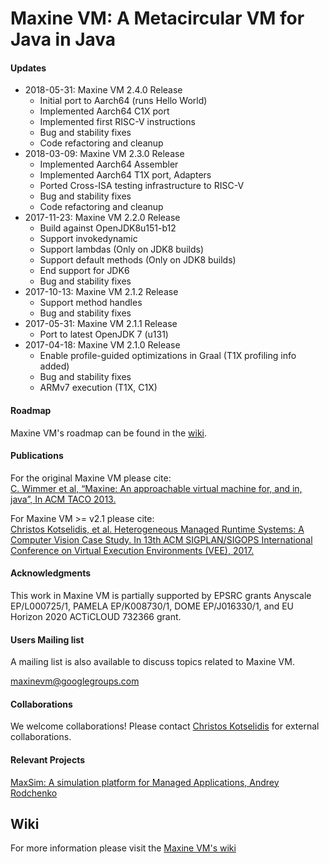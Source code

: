 # Maxine VM: A Metacircular VM for Java in Java

#### Updates

* 2018-05-31: Maxine VM 2.4.0 Release
  * Initial port to Aarch64 (runs Hello World)
  * Implemented Aarch64 C1X port
  * Implemented first RISC-V instructions
  * Bug and stability fixes
  * Code refactoring and cleanup
* 2018-03-09: Maxine VM 2.3.0 Release
  * Implemented Aarch64 Assembler
  * Implemented Aarch64 T1X port, Adapters
  * Ported Cross-ISA testing infrastructure to RISC-V
  * Bug and stability fixes
  * Code refactoring and cleanup
* 2017-11-23: Maxine VM 2.2.0 Release
  * Build against OpenJDK8u151-b12
  * Support invokedynamic
  * Support lambdas (Only on JDK8 builds)
  * Support default methods (Only on JDK8 builds)
  * End support for JDK6
  * Bug and stability fixes
* 2017-10-13: Maxine VM 2.1.2 Release
  * Support method handles
  * Bug and stability fixes
* 2017-05-31: Maxine VM 2.1.1 Release
  * Port to latest OpenJDK 7 (u131)
* 2017-04-18: Maxine VM 2.1.0 Release
  * Enable profile-guided optimizations in Graal (T1X profiling info
    added)
  * Bug and stability fixes
  * ARMv7 execution (T1X, C1X)

#### Roadmap

Maxine VM's roadmap can be found in the [wiki](https://github.com/beehive-lab/Maxine-VM/wiki#roadmap).

#### Publications

For the original Maxine VM please cite:  
[C. Wimmer et al, “Maxine: An approachable virtual machine for, and in, java”, In ACM TACO 2013.](http://dl.acm.org/citation.cfm?id=2400689&dl=ACM&coll=DL&CFID=748733895&CFTOKEN=73017278)

For Maxine VM >= v2.1 please cite:  
[Christos Kotselidis, et al. Heterogeneous Managed Runtime Systems: A Computer Vision Case Study. In 13th ACM SIGPLAN/SIGOPS International Conference on Virtual Execution Environments (VEE), 2017.](http://dl.acm.org/citation.cfm?id=3050764)

#### Acknowledgments

This work in Maxine VM is partially supported by EPSRC grants Anyscale
EP/L000725/1, PAMELA EP/K008730/1, DOME EP/J016330/1, and EU Horizon
2020 ACTiCLOUD 732366 grant.

#### Users Mailing list

A mailing list is also available to discuss topics related to Maxine VM.

maxinevm@googlegroups.com

#### Collaborations

We welcome collaborations! Please
contact
[Christos Kotselidis](mailto:christos.kotselidis@manchester.ac.uk) for
external collaborations.

#### Relevant Projects

[MaxSim: A simulation platform for Managed Applications, Andrey Rodchenko](https://github.com/beehive-lab/MaxSim)

## Wiki

For more information please visit
the [Maxine VM's wiki](https://github.com/beehive-lab/Maxine-VM/wiki)
